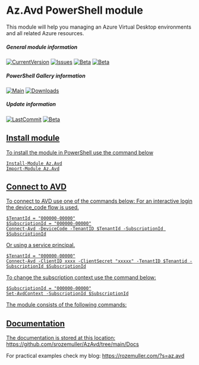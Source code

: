 # Az.Avd PowerShell module
This module will help you managing an Azure Virtual Desktop environments and all related Azure resources.

##### General module information
<a href="https://github.com/srozemuller/azavd" target="_blank"><img src="https://img.shields.io/github/v/release/srozemuller/azavd?label=latest-release&style=flat-square" alt="CurrentVersion"></a> <a href="https://github.com/srozemuller/AzAvd/issues" target="_blank"><img src="https://img.shields.io/github/issues/srozemuller/azavd?style=flat-square" alt="Issues"></a> </a><a href="https://github.com/srozemuller/AzAvd/tree/beta" target="_blank"><img src="https://img.shields.io/maintenance/yes/2022?style=flat-square" alt="Beta"></a> </a><a href="https://github.com/srozemuller/AzAvd/tree/beta" target="_blank"><img src="https://img.shields.io/github/license/srozemuller/azavd?style=flat-square" alt="Beta"></a>
##### PowerShell Gallery information
<a href="https://www.powershellgallery.com/packages/Az.Avd" target="_blank"><img src="https://img.shields.io/powershellgallery/v/az.avd?style=flat-square" alt="Main"></a> <a href="https://www.powershellgallery.com/packages/Az.Avd" target="_blank"><img src="https://img.shields.io/powershellgallery/dt/az.avd?style=flat-square" alt="Downloads"></a>

##### Update information
<a href="https://github.com/srozemuller/azavd"  target="_blank"><img src="https://img.shields.io/github/last-commit/srozemuller/azavd?label=main%20update&style=flat-square" alt="LastCommit"></a> <a href="https://github.com/srozemuller/AzAvd/tree/beta" target="_blank"><img src="https://img.shields.io/github/last-commit/srozemuller/azavd/beta?label=beta%20update&style=flat-square" alt="Beta">


## Install module

To install the module in PowerShell use the command below
```
Install-Module Az.Avd
Import-Module Az.Avd
```

## Connect to AVD
To connect to AVD use one of the commands below:
For an interactive login the device_code flow is used.

```
$TenantId = "000000-00000"
$SubscriptionId = "000000-00000"
Connect-Avd -DeviceCode -TenantID $TenantId -SubscriptionId $SubscriptionId
```

Or using a service principal.
```
$TenantId = "000000-00000"
Connect-Avd -ClientID xxxx -ClientSecret "xxxxx" -TenantID $Tenantid -SubscriptionId $SubscriptionId
```

To change the subscription context use the command below:
```
$SubscriptionId = "000000-00000"
Set-AvdContext -SubscriptionId $SubscriptionId
```

The module consists of the following commands:

## Documentation
The documentation is stored at this location: https://github.com/srozemuller/AzAvd/tree/main/Docs

For practical examples check my blog: https://rozemuller.com/?s=az.avd

